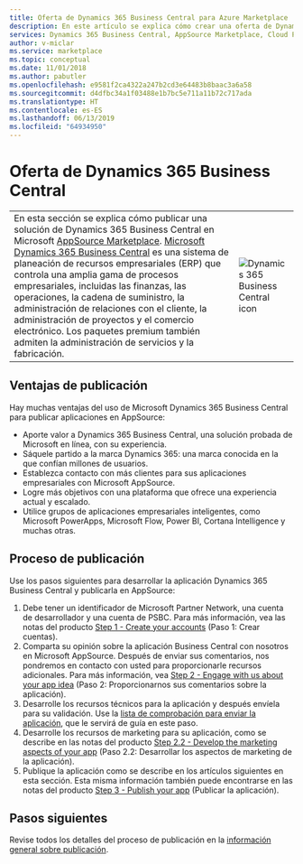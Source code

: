 ```yaml
---
title: Oferta de Dynamics 365 Business Central para Azure Marketplace
description: En este artículo se explica cómo crear una oferta de Dynamics 365 Business Central en Cloud Partner Portal.
services: Dynamics 365 Business Central, AppSource Marketplace, Cloud Partner Portal,
author: v-miclar
ms.service: marketplace
ms.topic: conceptual
ms.date: 11/01/2018
ms.author: pabutler
ms.openlocfilehash: e9581f2ca4322a247b2cd3e64483b8baac3a6a58
ms.sourcegitcommit: d4dfbc34a1f03488e1b7bc5e711a11b72c717ada
ms.translationtype: HT
ms.contentlocale: es-ES
ms.lasthandoff: 06/13/2019
ms.locfileid: "64934950"
---
```

# <a name="dynamics-365-business-central-offer"></a>Oferta de Dynamics 365 Business Central

<table> <tr> <td>En esta sección se explica cómo publicar una solución de Dynamics 365 Business Central en Microsoft <a href="https://appsource.microsoft.com">AppSource Marketplace</a>. <a href="https://dynamics.microsoft.com/business-central">Microsoft Dynamics 365 Business Central</a> es una sistema de planeación de recursos empresariales (ERP) que controla una amplia gama de procesos empresariales, incluidas las finanzas, las operaciones, la cadena de suministro, la administración de relaciones con el cliente, la administración de proyectos y el comercio electrónico. Los paquetes premium también admiten la administración de servicios y la fabricación. </td> <td><img src="./media/d365-financials/dynbuscen-icon1.png"  alt="Dynamics 365 Business Central icon" /></td> </tr> </table>


## <a name="publishing-benefits"></a>Ventajas de publicación

Hay muchas ventajas del uso de Microsoft Dynamics 365 Business Central para publicar aplicaciones en AppSource:

- Aporte valor a Dynamics 365 Business Central, una solución probada de Microsoft en línea, con su experiencia.
- Sáquele partido a la marca Dynamics 365: una marca conocida en la que confían millones de usuarios.
- Establezca contacto con más clientes para sus aplicaciones empresariales con Microsoft AppSource.
- Logre más objetivos con una plataforma que ofrece una experiencia actual y escalado.
- Utilice grupos de aplicaciones empresariales inteligentes, como Microsoft PowerApps, Microsoft Flow, Power BI, Cortana Intelligence y muchas otras.


## <a name="publishing-process"></a>Proceso de publicación

Use los pasos siguientes para desarrollar la aplicación Dynamics 365 Business Central y publicarla en AppSource:

1. Debe tener un identificador de Microsoft Partner Network, una cuenta de desarrollador y una cuenta de PSBC. Para más información, vea las notas del producto [Step 1 - Create your accounts](https://go.microsoft.com/fwlink/?linkid=841514) (Paso 1: Crear cuentas).
2. Comparta su opinión sobre la aplicación Business Central con nosotros en Microsoft AppSource. Después de enviar sus comentarios, nos pondremos en contacto con usted para proporcionarle recursos adicionales. Para más información, vea [Step 2 - Engage with us about your app idea](https://go.microsoft.com/fwlink/?linkid=841515) (Paso 2: Proporcionarnos sus comentarios sobre la aplicación).
3. Desarrolle los recursos técnicos para la aplicación y después envíela para su validación.  Use la [lista de comprobación para enviar la aplicación](https://docs.microsoft.com/dynamics365/business-central/dev-itpro/developer/devenv-checklist-submission), que le servirá de guía en este paso.
4. Desarrolle los recursos de marketing para su aplicación, como se describe en las notas del producto [Step 2.2 - Develop the marketing aspects of your app](https://go.microsoft.com/fwlink/?linkid=841518) (Paso 2.2: Desarrollar los aspectos de marketing de la aplicación).
5. Publique la aplicación como se describe en los artículos siguientes en esta sección.  Esta misma información también puede encontrarse en las notas del producto [Step 3 - Publish your app](https://go.microsoft.com/fwlink/?linkid=841517) (Publicar la aplicación).


## <a name="next-steps"></a>Pasos siguientes

Revise todos los detalles del proceso de publicación en la [información general sobre publicación](./d365-finance-overview-publish-your-app.md).

